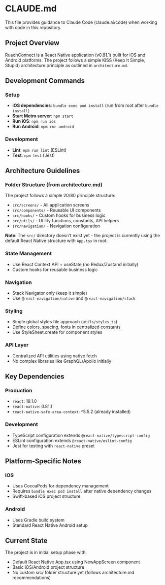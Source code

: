 # CLAUDE.md

This file provides guidance to Claude Code (claude.ai/code) when working with code in this repository.

## Project Overview

RuachConnect is a React Native application (v0.81.1) built for iOS and Android platforms. The project follows a simple KISS (Keep It Simple, Stupid) architecture principle as outlined in `architecture.md`.

## Development Commands

### Setup
- **iOS dependencies**: `bundle exec pod install` (run from root after `bundle install`)
- **Start Metro server**: `npm start`
- **Run iOS**: `npm run ios`
- **Run Android**: `npm run android`

### Development
- **Lint**: `npm run lint` (ESLint)
- **Test**: `npm test` (Jest)

## Architecture Guidelines

### Folder Structure (from architecture.md)
The project follows a simple 20/80 principle structure:
- `src/screens/` - All application screens
- `src/components/` - Reusable UI components
- `src/hooks/` - Custom hooks for business logic
- `src/utils/` - Utility functions, constants, API helpers
- `src/navigation/` - Navigation configuration

**Note**: The `src/` directory doesn't exist yet - the project is currently using the default React Native structure with `App.tsx` in root.

### State Management
- Use React Context API + useState (no Redux/Zustand initially)
- Custom hooks for reusable business logic

### Navigation
- Stack Navigator only (keep it simple)
- Use `@react-navigation/native` and `@react-navigation/stack`

### Styling
- Single global styles file approach (`utils/styles.ts`)
- Define colors, spacing, fonts in centralized constants
- Use StyleSheet.create for component styles

### API Layer
- Centralized API utilities using native fetch
- No complex libraries like GraphQL/Apollo initially

## Key Dependencies

### Production
- `react`: 19.1.0
- `react-native`: 0.81.1
- `react-native-safe-area-context`: ^5.5.2 (already installed)

### Development
- TypeScript configuration extends `@react-native/typescript-config`
- ESLint configuration extends `@react-native/eslint-config`
- Jest for testing with `react-native` preset

## Platform-Specific Notes

### iOS
- Uses CocoaPods for dependency management
- Requires `bundle exec pod install` after native dependency changes
- Swift-based iOS project structure

### Android
- Uses Gradle build system
- Standard React Native Android setup

## Current State

The project is in initial setup phase with:
- Default React Native App.tsx using NewAppScreen component
- Basic iOS/Android project structure
- No custom src/ folder structure yet (follows architecture.md recommendations)